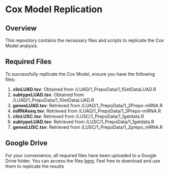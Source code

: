 # Cox Model Replication

## Overview
This repository contains the necessary files and scripts to replicate the Cox Model analysis.

## Required Files
To successfully replicate the Cox Model, ensure you have the following files:

1. **clinLUAD.tsv**: Obtained from /LUAD/1_PrepoData/1_1GetDataLUAD.R
2. **subtypeLUAD.tsv**: Obtained from /LUAD/1_PrepoData/1_1GetDataLUAD.R
3. **genesLUAD.tsv**: Retrieved from /LUAD/1_PrepoData/1_2Prepo-mRNA.R
4. **miRNAseq.tsv**: Retrieved from /LUAD/1_PrepoData/1_3Prepo-miRNA.R
5. **clinLUSC.tsv**: Retrieved from /LUSC/1_PrepoData/1_1getdata.R
6. **subtypeLUAD.tsv**: Retrieved from /LUSC/1_PrepoData/1_1getdata.R
7. **genesLUSC.tsv**: Retrieved from /LUSC/1_PrepoData/1_2prepo_mRNA.R

## Google Drive
For your convenience, all required files have been uploaded to a Google Drive folder. You can access the files [here](https://drive.google.com/drive/folders/1Ra2uG_IJWUdH0AD26cQkbW0IGcWIUBEN?usp=sharing). Feel free to download and use them to replicate the results
